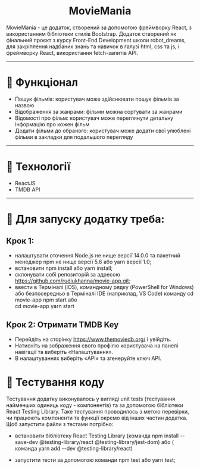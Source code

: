 <h1 align="center"> MovieMania</h1>
MovieMania - це додаток, створений за допомогою фреймворку React, з використанням бібліотеки стилів Bootstrap.
Додаток створений як фінальний проєкт з курсу Front-End Development школи robot_dreams, для закріплення надбаних знань та навичок в галузі html, css та js, і фреймворку React, використання  fetch-запитів API.
<hr/>

# 🍿 Функціонал
- Пошук фільмів: користувач може здійснювати пошук фільмів за назвою
- Відображення за жанрами: фільми можна сортувати за жанрами
- Відомості про фільм: користувач можe переглянути детальну інформацію про кожен фільм
- Додати фільми до обраного: користувач може додати свої улюблені фільми в закладки для подальшого перегляду

<hr/>

# 🍿 Технології

- ReactJS
- TMDB API

<hr/>


# 🍿 Для запуску додатку треба:

## Крок 1:

- налаштувати оточення Node.js не нище версії 14.0.0 та пакетний менеджер npm не нище версії 5.6 або yarn версії 1.0;
- встановити npm install або yarn install;
- склонувати собі репозиторій за адресою https://github.com/rudiukhanna/movie-app.git;
- ввести в Терміналі (iOS), командному рядку (PowerShell for Windows) або безпосередньо в Терміналі IDE (наприклад, VS Code) команду
          cd movie-app npm start 
    або   
          cd movie-app yarn start


## Крок 2: Отримати TMDB Key
- Перейдіть на сторінку https://www.themoviedb.org/ і увійдіть.
- Натисніть на зображення свого профілю користувача на панелі навігації та виберіть «Налаштування».
- В налаштуваннях виберіть «API» та згенеруйте ключ API.


# 🍿 Тестування коду
Тестування додатку виконувалось у вигляді unit tests (тестування найменших одиниць коду - компонентів) та за допомогою бібліотеки React Testing Library. Таке тестування проводилось з метою перевірки, чи працюють компоненти та функції окремо від інших частин додатка.
Щоб запустити файли з тестами потрібно:

 - встановити бібліотеку React Testing Library
      (команда npm install --save-dev @testing-library/react @testing-library/jest-dom)
    або 
      ( команда yarn add --dev @testing-library/react)
      
  - запустити тести за допомогою команди npm test або yarn test;

